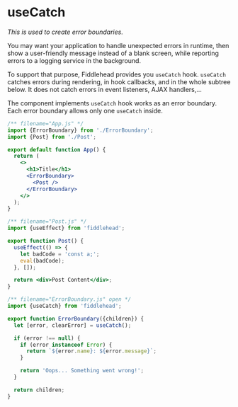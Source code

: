 # useCatch

_This is used to create error boundaries._

You may want your application to handle unexpected errors in runtime, then show a user-friendly message instead of a blank screen, while reporting errors to a logging service in the background.

To support that purpose, Fiddlehead provides you `useCatch` hook. `useCatch` catches errors during rendering, in hook callbacks, and in the whole subtree below. It does not catch errors in event listeners, AJAX handlers,...

The component implements `useCatch` hook works as an error boundary. Each error boundary allows only one `useCatch` inside.

<playground>

```jsx
/** filename="App.js" */
import {ErrorBoundary} from './ErrorBoundary';
import {Post} from './Post';

export default function App() {
  return (
    <>
      <h1>Title</h1>
      <ErrorBoundary>
        <Post />
      </ErrorBoundary>
    </>
  );
}
```

```jsx
/** filename="Post.js" */
import {useEffect} from 'fiddlehead';

export function Post() {
  useEffect(() => {
    let badCode = 'const a;';
    eval(badCode);
  }, []);

  return <div>Post Content</div>;
}
```

```jsx
/** filename="ErrorBoundary.js" open */
import {useCatch} from 'fiddlehead';

export function ErrorBoundary({children}) {
  let [error, clearError] = useCatch();

  if (error !== null) {
    if (error instanceof Error) {
      return `${error.name}: ${error.message}`;
    }

    return 'Oops... Something went wrong!';
  }

  return children;
}
```

</playground>
